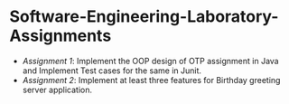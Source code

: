 # Software-Engineering-Laboratory-Assignments
- *Assignment 1*: Implement the OOP design of OTP assignment in Java and Implement Test cases for the same in Junit.
- *Assignment 2*: Implement at least three features for Birthday greeting server application.
